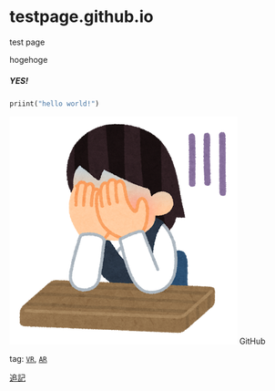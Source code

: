 # testpage.github.io
test page

hogehoge
##### YES!

```py
priint("hello world!")
```
![人生](./fusagikomu_businesswoman.png)
GitHub

tag: [`VR`](./sub/yes.md),  [`AR`](./sub/subsub/no.md)

[追記](./sub/yes.md)